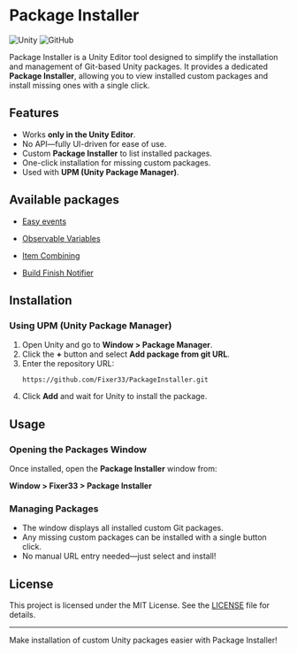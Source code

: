 # Package Installer


![Unity](https://img.shields.io/badge/Unity-UPM%20Package-blue)
![GitHub](https://img.shields.io/github/license/Fixer33/PackageInstaller)

Package Installer is a Unity Editor tool designed to simplify the installation and management of Git-based Unity packages. It provides a dedicated **Package Installer**, allowing you to view installed custom packages and install missing ones with a single click.

## Features

- Works **only in the Unity Editor**.
- No API—fully UI-driven for ease of use.
- Custom **Package Installer** to list installed packages.
- One-click installation for missing custom packages.
- Used with **UPM (Unity Package Manager)**.

## Available packages

- [Easy events](https://github.com/Fixer33/EasyEventsPackage)
- [Observable Variables](https://github.com/Fixer33/ObservableVariablesPackage)
- [Item Combining](https://github.com/Fixer33/ItemCombiningPackage)


- [Build Finish Notifier](https://github.com/Fixer33/BuildFinishNotifierPackage)

## Installation

### Using UPM (Unity Package Manager)

1. Open Unity and go to **Window > Package Manager**.
2. Click the **+** button and select **Add package from git URL**.
3. Enter the repository URL:
   ```
   https://github.com/Fixer33/PackageInstaller.git
   ```
4. Click **Add** and wait for Unity to install the package.

## Usage

### Opening the Packages Window
Once installed, open the **Package Installer** window from:

**Window > Fixer33 > Package Installer**

### Managing Packages
- The window displays all installed custom Git packages.
- Any missing custom packages can be installed with a single button click.
- No manual URL entry needed—just select and install!

## License
This project is licensed under the MIT License. See the [LICENSE](LICENSE) file for details.

---

Make installation of custom Unity packages easier with Package Installer!

